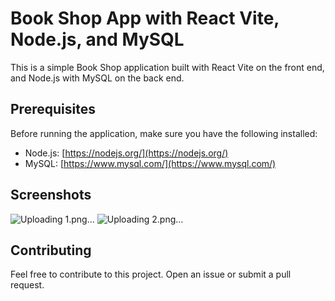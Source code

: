 # Book Shop App with React Vite, Node.js, and MySQL

This is a simple Book Shop application built with React Vite on the front end, and Node.js with MySQL on the back end.

## Prerequisites

Before running the application, make sure you have the following installed:

- Node.js: [https://nodejs.org/](https://nodejs.org/)
- MySQL: [https://www.mysql.com/](https://www.mysql.com/)

## Screenshots
![Uploading 1.png…]()
![Uploading 2.png…]()


## Contributing

Feel free to contribute to this project. Open an issue or submit a pull request.
